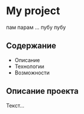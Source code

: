 # My project
пам парам
...
пубу пубу

## Содержание
- Описание
- Технологии
- Возможности

## Описание проекта
Текст...

